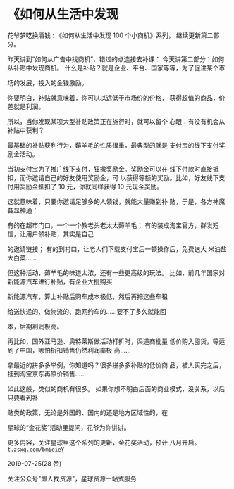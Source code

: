 # 《如何从生活中发现

花爷梦呓换酒钱 : 《如何从生活中发现 100 个小商机》系列， 继续更新第二部分。

昨天讲到“如何从广告中找商机”，错过的点连接去补课： 今天讲第二部分：如何从补贴中发现商机。 什么是补贴？就是企业、平台、国家等等，为了促进某个市

场的发展，投入的金钱激励。

你要明白，补贴就意味着，你可以以远低于市场价的价格， 获得超值的商品，价差就是利润。

所以，当你发现某项大型补贴政策正在施行时，就可以留个 心眼：有没有机会从补贴中获利？

最基础的补贴获利行为，薅羊毛的性质很重，最典型的就是 支付宝的线下支付奖励金活动。

当初支付宝为了推广线下支付，狂撒奖励金。奖励金可以在 线下付款时直接抵扣，而你邀请自己的好友使用奖励金，可 以获得等额的奖励。比如，好友线下支付用奖励金抵扣了 10 元，你就同样获得 10 元现金奖励。

这就意味着，只要你邀请足够多的人领钱，就能大量赚到补 贴，于是，各方神魔各显神通：

有的在超市门口，一个一个教老头老太太薅羊毛； 有的装成淘宝官方，群发短信，让用户领补贴，其实是自己

的邀请链接； 有的到村口，让老人们下载支付宝后一顿操作后，免费送大 米油盐大白菜……

但这种活动，薅羊毛的味道太浓，还有一些更高级的玩法。 比如，前几年国家对新能源汽车进行补贴，有企业大批购买

新能源汽车，算上补贴后购车成本极低，然后再把这些车租

给送快递的、做物流的、跑网约车的……要不了多久就能回

本，后期利润极高。

再比如，国外亚马逊、奥特莱斯做活动打折时，渠道商批量 低价购入囤货，等运到了中国，哪怕折扣销售仍然利润率极 高……

拿最近的拼多多举例，你知道吗？很多拼多多补贴的低价商 品，被人买完之后，挂到淘宝京东再原价销售……

如此这般，类似的商机有很多。 如果你想不明白后面的商业模式，没关系，以后只要看到补

贴类的政策，无论是外国的、国内的还是地方区域性的，在

星球的“金花奖”活动里提问，花爷为你讲讲。

更多内容，关注星球里这个系列的更新，金花奖活动，预计 八月开启。[`t.zsxq.com/bmieieY`](https://t.zsxq.com/bmieieY)

2019-07-25(28 赞)

关注公众号"懒人找资源"，星球资源一站式服务